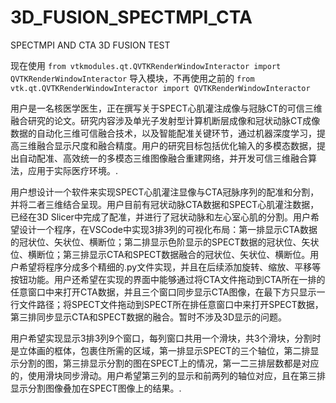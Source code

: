 # 3D_FUSION_SPECTMPI_CTA
SPECTMPI AND CTA 3D FUSION TEST

现在使用 `from vtkmodules.qt.QVTKRenderWindowInteractor import QVTKRenderWindowInteractor` 导入模块，不再使用之前的 `from vtk.qt.QVTKRenderWindowInteractor import QVTKRenderWindowInteractor`

用户是一名核医学医生，正在撰写关于SPECT心肌灌注成像与冠脉CT的可信三维融合研究的论文。研究内容涉及单光子发射型计算机断层成像和冠状动脉CT成像数据的自动化三维可信融合技术，以及智能配准关键环节，通过机器深度学习，提高三维融合显示尺度和融合精度。用户的研究目标包括优化输入的多模态数据，提出自动配准、高效统一的多模态三维图像融合重建网络，并开发可信三维融合算法，应用于实际医疗环境。.

用户想设计一个软件来实现SPECT心肌灌注显像与CTA冠脉序列的配准和分割，并将二者三维结合呈现。用户目前有冠状动脉CTA数据和SPECT心肌灌注数据，已经在3D Slicer中完成了配准，并进行了冠状动脉和左心室心肌的分割。用户希望设计一个程序，在VSCode中实现3排3列的可视化布局：第一排显示CTA数据的冠状位、矢状位、横断位；第二排显示色阶显示的SPECT数据的冠状位、矢状位、横断位；第三排显示CTA和SPECT数据融合的冠状位、矢状位、横断位。用户希望将程序分成多个精细的.py文件实现，并且在后续添加旋转、缩放、平移等按钮功能。用户还希望在实现的界面中能够通过将CTA文件拖动到CTA所在一排的任意窗口中来打开CTA数据，并且三个窗口同步显示CTA图像，在最下方只显示一行文件路径；将SPECT文件拖动到SPECT所在排任意窗口中来打开SPECT数据，第三排同步显示CTA和SPECT数据的融合。暂时不涉及3D显示的问题。


用户希望实现显示3排3列9个窗口，每列窗口共用一个滑块，共3个滑块，分割时是立体画的框体，包裹住所需的区域，第一排显示SPECT的三个轴位，第二排显示分割的图，第三排显示分割的图在SPECT上的情况，第一二三排层数都是对应的，使用滑块同步滑动。用户希望第三列的显示和前两列的轴位对应，且在第三排显示分割图像叠加在SPECT图像上的结果。.
